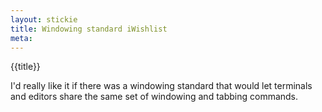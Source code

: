 ```yaml
---
layout: stickie
title: Windowing standard iWishlist
meta:
---
```


{{title}}

I'd really like it if there was a windowing standard that would let terminals and editors share the same set of windowing and tabbing commands.


